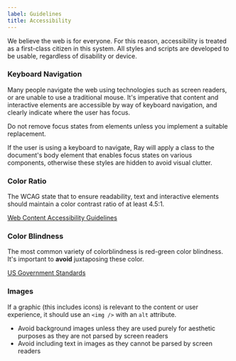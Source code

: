 ```yaml
---
label: Guidelines
title: Accessibility
---
```


<page-intro>We believe the web is for everyone. For this reason, accessibility is treated as a first-class citizen in this system. All styles and scripts are developed to be usable, regardless of disability or device.</page-intro>

### Keyboard Navigation

Many people navigate the web using technologies such as screen readers, or are unable to use a traditional mouse. It's imperative that content and interactive elements are accessible by way of keyboard navigation, and clearly indicate where the user has focus.

Do not remove focus states from elements unless you implement a suitable replacement.

If the user is using a keyboard to navigate, Ray will apply a class to the document's body element that enables focus states on various components, otherwise these styles are hidden to avoid visual clutter.

### Color Ratio

The WCAG state that to ensure readability, text and interactive elements should maintain a color contrast ratio of at least 4.5:1.

[Web Content Accessibility Guidelines](https://developer.mozilla.org/en-US/docs/Web/Accessibility/Understanding_WCAG)

### Color Blindness

The most common variety of colorblindness is red-green color blindness. It's important to **avoid** juxtaposing these color.

[US Government Standards](https://designsystem.digital.gov/design-tokens/color/overview/)

### Images

If a graphic (this includes icons) is relevant to the content or user experience, it should use an `<img />` with an `alt` attribute.

- Avoid background images unless they are used purely for aesthetic purposes as they are not parsed by screen readers
- Avoid including text in images as they cannot be parsed by screen readers
